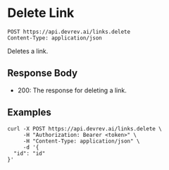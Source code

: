 # Delete Link

```http
POST https://api.devrev.ai/links.delete
Content-Type: application/json
```

Deletes a link.



## Response Body

- 200: The response for deleting a link.

## Examples

```shell
curl -X POST https://api.devrev.ai/links.delete \
     -H "Authorization: Bearer <token>" \
     -H "Content-Type: application/json" \
     -d '{
  "id": "id"
}'
```